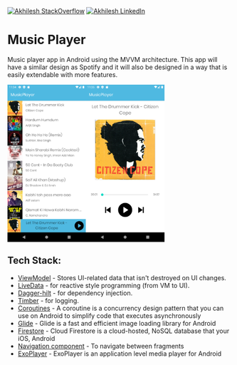 [![Akhilesh StackOverflow](https://img.shields.io/badge/Akhilesh-StackOverflow-orange.svg?style=for-the-badge)](https://stackoverflow.com/users/1548824/akhilesh0707)
[![Akhilesh LinkedIn](https://img.shields.io/badge/Akhilesh-LinkedIn-blue.svg?style=for-the-badge)](https://www.linkedin.com/in/akhilesh0707/)

# Music Player
Music player app in Android using the MVVM architecture. This app will have a similar design as Spotify and it will also be designed in a way that is easily extendable with more features.

<div style="display:flex;">
  <img alt="App image" src="graphics/song_list.png" width="35%" > 
  <img alt="App image" src="graphics/song_detail.png" width="35%">
</div>

## Tech Stack:
* [ViewModel][1] - Stores UI-related data that isn't destroyed on UI changes. 
* [LiveData][2] - for reactive style programming (from VM to UI).
* [Dagger-hilt][3] - for dependency injection.
* [Timber][4] - for logging.
* [Coroutines][5] - A coroutine is a concurrency design pattern that you can use on Android to simplify code that executes asynchronously
* [Glide][6] - Glide is a fast and efficient image loading library for Android 
* [Firestore][7] - Cloud Firestore is a cloud-hosted, NoSQL database that your iOS, Android
* [Navigation component][8] - To navigate between fragments
* [ExoPlayer][9] - ExoPlayer is an application level media player for Android


[1]: https://developer.android.com/topic/libraries/architecture/viewmodel
[2]: https://developer.android.com/topic/libraries/architecture/livedata
[3]: https://dagger.dev/hilt/
[4]: https://github.com/JakeWharton/timber
[5]: https://kotlinlang.org/docs/coroutines-overview.html
[6]: https://bumptech.github.io/glide/
[7]: https://firebase.google.com/docs/firestore
[8]: https://developer.android.com/guide/navigation/navigation-getting-started/
[9]: https://exoplayer.dev/

